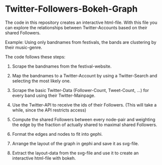 # Twitter-Followers-Bokeh-Graph

The code in this repository creates an interactive html-file. With this file you can explore the relationships between Twitter-Accounts based on their shared Followers.

Example:
Using only bandnames from festivals, the bands are clustering by their music-genre. 


The code follows these steps:

1. Scrape the bandnames from the festival-website.

2. Map the bandnames to a Twitter-Account by using a Twitter-Search and selecting the most likely one.

3. Scrape the basic Twitter-Data (Follower-Count, Tweet-Count, ...) for every band using their Twitter-Mainpage.

4. Use the Twitter-API to receive the ids of their Followers. (This will take a while, since the API restricts access)

5. Compute the shared Followers between every node-pair and weighting the edge by the fraction of actually shared to maximal shared Followers.

6. Format the edges and nodes to fit into gephi.

7. Arrange the layout of the graph in gephi and save it as svg-file.

8. Extract the layout-data from the svg-file and use it to create an interactive html-file with bokeh.
